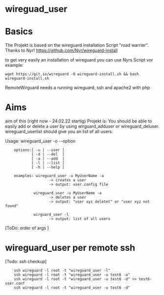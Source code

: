 # wireguad_user

# Basics
The Projekt is based on the wireguard installation Script "road warrier". 
Thanks to Nyr!
    https://github.com/Nyr/wireguard-install

to get very easily an installation of wireguard you can use Nyrs Script vor example: 

    wget https://git.io/wireguard -O wireguard-install.sh && bash wireguard-install.sh

RemoteWirguard needs a running wireguard, ssh and apache2 with php


# Aims
aim of this (right now - 24.02.22 startig) Projekt is: 
You should be able to easily add or delete a user by using wirguard_adduser or wireguard_deluser. wireguard_userlist should give you an list of all users.


Usage: wireguard_user -o --option

        options:[ -u | --user ]
                [ -d | --del  ]
                [ -a | --add  ]
                [ -l | --list ]
                [ -h | --help ]

        examples: wireguard_user -u MyUserName -a
                        -> creates a user 
                        -> output: user.config file

                 wireguard_user -u MyUserName -a
                        -> deletes a user 
                        -> output: "user xyz deletet" or "user xyz not found"

                 wirguard_user -l
                        -> output: list of all users

[ToDo: order of args ]

# wireguard_user per remote ssh

[Todo: ssh checkup]

		ssh wireguard -l root -t "wireguard_user -l"
		ssh wireguard -l root -t "wireguard_user -u test6 -a"
		ssh wireguard -l root -t "wireguard_user -u test6 -d" >> test6-user.conf
		ssh wireguard -l root -t "wireguard_user -u test6 -d"
		
